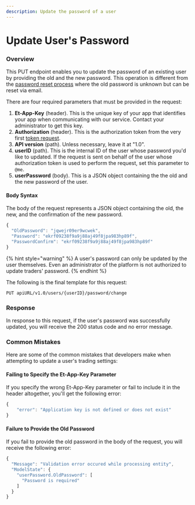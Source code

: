 ```yaml
---
description: Update the password of a user
---
```


# Update User's Password

### Overview

This PUT endpoint enables you to update the password of an existing user by providing the old and the new password. This operation is different from the [password reset process](../password-reset/) where the old password is unknown but can be reset via email.

There are four required parameters that must be provided in the request:

1. **Et-App-Key** \(header\). This is the unique key of your app that identifies your app when communicating with our service. Contact your administrator to get this key.
2. **Authorization** \(header\). This is the authorization token from the very first [token request](../authentication/requesting-tokens/).
3. **API version** \(path\). Unless necessary, leave it at "1.0".
4. **userID** \(path\). This is the internal ID of the user  whose password you'd like to updated. If the request is sent on behalf of the user whose authorization token is used to perform the request, set this parameter to `@me`.
5. **userPassword** \(body\). This is a JSON object containing the the old and the new password of the user.

#### Body Syntax

The body of the request represents a JSON object containing the old, the new, and the confirmation of the new password.

```javascript
{
  "OldPassword": "jqwejr09er9wcwek",
  "Password": "ekrf09238f9a9j88aj49f8jpa983hp89f",
  "PasswordConfirm": "ekrf09238f9a9j88aj49f8jpa983hp89f"
}
```

{% hint style="warning" %}
A user's password can only be updated by the user themselves. Even an administrator of the platform is not authorized to update traders' password.
{% endhint %}

The following is the final template for this request:

```text
PUT apiURL/v1.0/users/{userID}/password/change
```

### Response

In response to this request, if the user's password was successfully updated, you will receive the 200 status code and no error message.

### Common Mistakes

Here are some of the common mistakes that developers make when attempting to update a user's trading settings:

#### Failing to Specify the Et-App-Key Parameter

If you specify the wrong Et-App-Key parameter or fail to include it in the header altogether, you'll get the following error:

```javascript
{
    "error": "Application key is not defined or does not exist"
}
```

#### Failure to Provide the Old Password

If you fail to provide the old password in the body of the request, you will receive the following error:

```javascript
{
  "Message": "Validation error occured while processing entity",
  "ModelState": {
    "userPassword.OldPassword": [
      "Password is required"
    ]
  }
}
```

